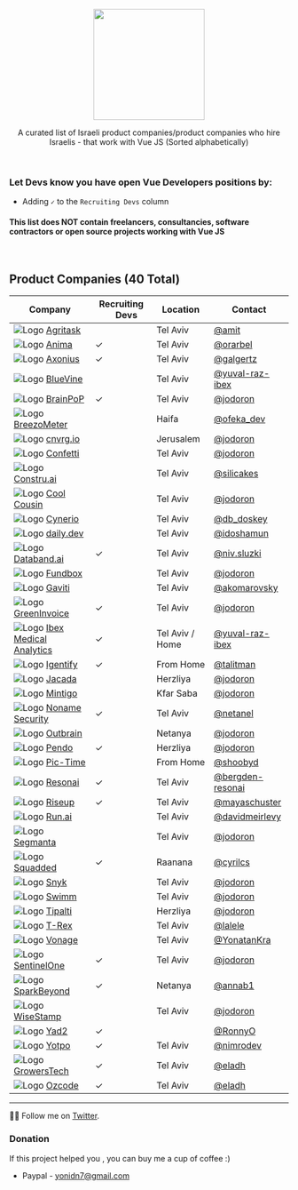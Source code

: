 <div align="center">
  
<a href="#"><img width="200px" src="https://github.com/JonathanDn/vue-companies-israel/blob/main/vue.png"></a>

A curated list of Israeli product companies/product companies who hire Israelis - that work with Vue JS
(Sorted alphabetically)

</div>

<br/>

### Let Devs know you have open Vue Developers positions by:
* Adding `✓` to the `Recruiting Devs` column

#### This list does NOT contain freelancers, consultancies, software contractors or open source projects working with Vue JS

<br/>

## Product Companies (40 Total)

 Company | Recruiting <a href="#"><img width="14px" src="https://github.com/JonathanDn/vue-companies-israel/blob/main/vue.png"></a> Devs | Location | Contact | 
-----|-----|-----|-----|
![Logo](https://www.google.com/s2/favicons?sz=16&domain=start.agritask.com) [Agritask](https://start.agritask.com/) |  | Tel Aviv | [@amit](https://github.com/amit-82) | 
![Logo](https://www.google.com/s2/favicons?sz=16&domain=www.animaapp.com) [Anima](https://www.animaapp.com/) | ✓ | Tel Aviv | [@orarbel](https://github.com/orarbel) | 
![Logo](https://www.google.com/s2/favicons?sz=16&domain=www.axonius.com) [Axonius](https://www.axonius.com/) | ✓ | Tel Aviv | [@galgertz](https://github.com/galgertz) | 
![Logo](https://www.google.com/s2/favicons?sz=16&domain=www.bluevine.com) [BlueVine](https://www.bluevine.com/) |  | Tel Aviv | [@yuval-raz-ibex](https://twitter.com/yuvalraz) | 
![Logo](https://www.google.com/s2/favicons?sz=16&domain=brainpop.com) [BrainPoP](https://brainpop.com) | ✓ | Tel Aviv | [@jodoron](https://twitter.com/jodoron)
![Logo](https://www.google.com/s2/favicons?sz=16&domain=breezometer.com) [BreezoMeter](https://breezometer.com) |  | Haifa | [@ofeka_dev](https://twitter.com/@ofeka_dev)
![Logo](https://www.google.com/s2/favicons?sz=16&domain=cnvrg.io) [cnvrg.io](https://cnvrg.io) |  | Jerusalem | [@jodoron](https://twitter.com/jodoron)
![Logo](https://www.google.com/s2/favicons?sz=16&domain=www.withconfetti.com) [Confetti](https://www.withconfetti.com/) |  | Tel Aviv | [@jodoron](https://twitter.com/jodoron)
![Logo](https://www.google.com/s2/favicons?sz=16&domain=constru.ai) [Constru.ai](https://constru.ai/) |  | Tel Aviv | [@silicakes](https://github.com/silicakes)
![Logo](https://www.google.com/s2/favicons?sz=16&domain=www.coolcousin.com) [Cool Cousin](https://www.coolcousin.com) |  | Tel Aviv | [@jodoron](https://twitter.com/jodoron)
![Logo](https://www.google.com/s2/favicons?sz=16&domain=www.cynerio.com) [Cynerio](https://www.cynerio.com) |  | Tel Aviv | [@db_doskey](https://twitter.com/db_doskey)
![Logo](https://www.google.com/s2/favicons?sz=16&domain=daily.dev) [daily.dev](https://daily.dev) |  | Tel Aviv | [@idoshamun](https://twitter.com/idoshamun)
![Logo](https://www.google.com/s2/favicons?sz=16&domain=databand.ai) [Databand.ai](https://databand.ai) | ✓ | Tel Aviv | [@niv.sluzki](https://www.linkedin.com/in/niv-sluzki/)
![Logo](https://www.google.com/s2/favicons?sz=16&domain=fundbox.com) [Fundbox](https:///fundbox.com) |  | Tel Aviv | [@jodoron](https://twitter.com/jodoron)
![Logo](https://www.google.com/s2/favicons?sz=16&domain=www.gaviti.com) [Gaviti](https://www.gaviti.com) |  | Tel Aviv | [@akomarovsky](https://www.linkedin.com/in/alexkomarovsky/)
![Logo](https://www.google.com/s2/favicons?sz=16&domain=www.greeninvoice.co.il) [GreenInvoice](https://www.greeninvoice.co.il/) | ✓ | Tel Aviv | [@jodoron](https://twitter.com/jodoron)
![Logo](https://www.google.com/s2/favicons?sz=16&domain=ibex-ai.com) [Ibex Medical Analytics](https://ibex-ai.com/) | ✓ | Tel Aviv / Home | [@yuval-raz-ibex](https://twitter.com/yuvalraz)
![Logo](https://www.google.com/s2/favicons?sz=16&domain=www.igentify.com) [Igentify](https://www.igentify.com) | ✓ | From Home | [@talitman](https://github.com/talitman)
![Logo](https://www.google.com/s2/favicons?sz=16&domain=www.jacada.com/positions-in-israel) [Jacada](https://www.jacada.com/positions-in-israel) |  | Herzliya | [@jodoron](https://twitter.com/jodoron)
![Logo](https://www.google.com/s2/favicons?sz=16&domain=www.mintigo.com) [Mintigo](https://www.mintigo.com) |  | Kfar Saba | [@jodoron](https://twitter.com/jodoron)
![Logo](https://www.google.com/s2/favicons?sz=16&domain=nonamesecurity.com) [Noname Security](https://nonamesecurity.com) | ✓ | Tel Aviv | [@netanel](mailto:netanelm@nonamesecurity.com?subject=I%20Love%20Vue)
![Logo](https://www.google.com/s2/favicons?sz=16&domain=www.outbrain.com) [Outbrain](https://www.outbrain.com) |  | Netanya | [@jodoron](https://twitter.com/jodoron)
![Logo](https://www.google.com/s2/favicons?sz=16&domain=pendo.io) [Pendo](https://pendo.io) | ✓ | Herzliya | [@jodoron](https://twitter.com/jodoron)
![Logo](https://www.google.com/s2/favicons?sz=16&domain=www.pic-time.com) [Pic-Time](https://www.pic-time.com) |  | From Home | [@shoobyd](https://github.com/ShoobyD)
![Logo](https://www.google.com/s2/favicons?sz=16&domain=resonai.com) [Resonai](https://resonai.com) | ✓ | Tel Aviv | [@bergden-resonai](https://github.com/bergden-resonai)
![Logo](https://www.google.com/s2/favicons?sz=16&domain=www.riseup.co.il) [Riseup](https://www.riseup.co.il/) | ✓ | Tel Aviv | [@mayaschuster](https://github.com/mayaschuster)
![Logo](https://www.google.com/s2/favicons?sz=16&domain=run.ai) [Run.ai](https://run.ai) |  | Tel Aviv | [@davidmeirlevy](https://github.com/davidmeirlevy)
![Logo](https://www.google.com/s2/favicons?sz=16&domain=segmanta.com) [Segmanta](https://segmanta.com) |  | Tel Aviv | [@jodoron](https://twitter.com/jodoron)
![Logo](https://www.google.com/s2/favicons?sz=16&domain=www.squadded.co) [Squadded](https://www.squadded.co) | ✓  | Raanana | [@cyrilcs](https://twitter.com/cyrilcs)
![Logo](https://www.google.com/s2/favicons?sz=16&domain=snyk.io) [Snyk](http://snyk.io) |  | Tel Aviv | [@jodoron](https://twitter.com/jodoron)
![Logo](https://www.google.com/s2/favicons?sz=16&domain=swimm.io) [Swimm](https://swimm.io/) |  | Tel Aviv | [@jodoron](https://twitter.com/jodoron)
![Logo](https://www.google.com/s2/favicons?sz=16&domain=tipalti.com) [Tipalti](https://tipalti.com) |  | Herzliya | [@jodoron](https://twitter.com/jodoron)
![Logo](https://www.google.com/s2/favicons?sz=16&domain=www.trexgroup.com) [T-Rex](https://www.trexgroup.com/) |  | Tel Aviv | [@lalele](https://github.com/lalele/)
![Logo](https://www.google.com/s2/favicons?sz=16&domain=www.vonagetlv.com) [Vonage](https://www.vonagetlv.com) |  | Tel Aviv | [@YonatanKra](https://twitter.com/yonatankra)
![Logo](https://www.google.com/s2/favicons?sz=16&domain=www.sentinelone.com) [SentinelOne](https://www.sentinelone.com/) | ✓ | Tel Aviv | [@jodoron](https://twitter.com/jodoron)
![Logo](https://www.google.com/s2/favicons?sz=16&domain=www.sparkbeyond.com) [SparkBeyond](https://www.sparkbeyond.com/) | ✓ | Netanya | [@annab1](https://github.com/annab1)
![Logo](https://www.google.com/s2/favicons?sz=16&domain=www.wisestamp.com) [WiseStamp](https://www.wisestamp.com) |  | Tel Aviv | [@jodoron](https://twitter.com/jodoron)
![Logo](https://www.google.com/s2/favicons?sz=16&domain=www.yad2.co.il) [Yad2](https://www.yad2.co.il/)| ✓ |  | [@RonnyO](https://github.com/RonnyO)
![Logo](https://www.google.com/s2/favicons?sz=16&domain=www.yotpo.com) [Yotpo](https://www.yotpo.com) | ✓ |  Tel Aviv | [@nimrodev](https://github.com/nimrodev)
![Logo](https://www.google.com/s2/favicons?sz=16&domain=www.growerstech.com) [GrowersTech](https://www.growerstech.com) | ✓ |  Tel Aviv | [@eladh](https://github.com/eladh)
![Logo](https://www.google.com/s2/favicons?sz=16&domain=www.oz-code.com) [Ozcode](https://oz-code.com) | ✓ |  Tel Aviv | [@eladh](https://github.com/OmerRaviv)


---
👨‍💻 Follow me on [Twitter](https://twitter.com/jodoron).

### Donation
If this project helped you , you can buy me a cup of coffee :)

* Paypal - yonidn7@gmail.com

